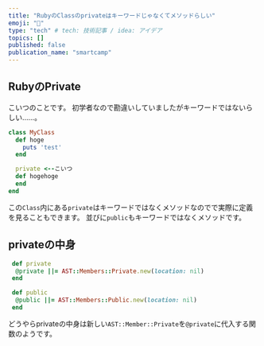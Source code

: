 ```yaml
---
title: "RubyのClassのprivateはキーワードじゃなくてメソッドらしい"
emoji: "🐼"
type: "tech" # tech: 技術記事 / idea: アイデア
topics: []
published: false
publication_name: "smartcamp"
---
```


## RubyのPrivate
こいつのことです。
初学者なので勘違いしていましたがキーワードではないらしい……。
```ruby
class MyClass
  def hoge
    puts 'test'
  end

  private <--こいつ
  def hogehoge
  end
end
```
この`Class`内にある`private`はキーワードではなくメソッドなのでで実際に定義を見ることもできます。
並びに`public`もキーワードではなくメソッドです。

## privateの中身
```ruby
 def private
  @private ||= AST::Members::Private.new(location: nil)
 end

 def public
  @public ||= AST::Members::Public.new(location: nil)
 end
```
どうやらprivateの中身は新しい`AST::Member::Private`を`@private`に代入する関数のようです。

